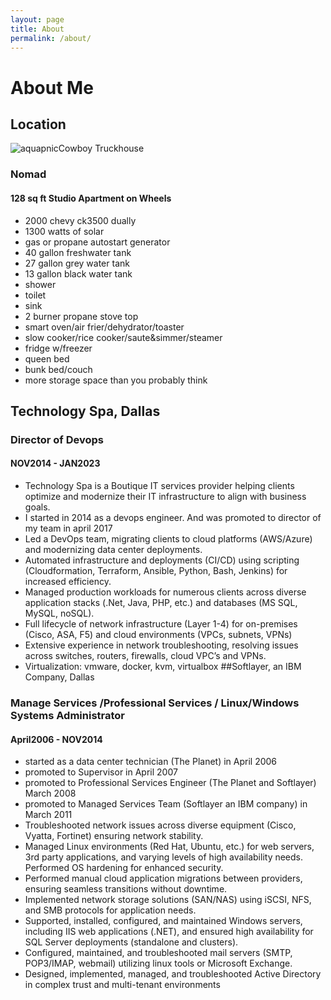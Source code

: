 ```yaml
---
layout: page
title: About
permalink: /about/
---
```

# About Me

## Location
![aquapnicCowboy Truckhouse](truckhouse256.jpg)
### Nomad
#### 128 sq ft Studio Apartment on Wheels
- 2000 chevy ck3500 dually
- 1300 watts of solar
- gas or propane autostart generator
- 40 gallon freshwater tank
- 27 gallon grey water tank
- 13 gallon black water tank 
- shower
- toilet
- sink
- 2 burner propane stove top
- smart oven/air frier/dehydrator/toaster
- slow cooker/rice cooker/saute&simmer/steamer
- fridge w/freezer
- queen bed
- bunk bed/couch
- more storage space than you probably think

## Technology Spa, Dallas 
### Director of Devops
#### NOV2014 - JAN2023
- Technology Spa is a Boutique IT services
provider helping clients optimize and
modernize their IT infrastructure to align
with business goals.
- I started in 2014 as a devops engineer. And
was promoted to director of my team in april
2017
- Led a DevOps team, migrating clients to
cloud platforms (AWS/Azure) and
modernizing data center deployments.
- Automated infrastructure and deployments
(CI/CD) using scripting (Cloudformation,
Terraform, Ansible, Python, Bash, Jenkins)
for increased efficiency.
- Managed production workloads for
numerous clients across diverse application
stacks (.Net, Java, PHP, etc.) and
databases (MS SQL, MySQL, noSQL).
- Full lifecycle of network infrastructure (Layer
1-4) for on-premises (Cisco, ASA, F5) and
cloud environments (VPCs, subnets, VPNs)
- Extensive experience in network
troubleshooting, resolving issues across
switches, routers, firewalls, cloud VPC’s and
VPNs.
- Virtualization: vmware, docker, kvm,
virtualbox
##Softlayer, an IBM Company, Dallas 
### Manage Services /Professional Services / Linux/Windows Systems Administrator
#### April2006 - NOV2014
- started as a data center technician (The
Planet) in April 2006
- promoted to Supervisor in April 2007
- promoted to Professional Services Engineer
(The Planet and Softlayer) March 2008
- promoted to Managed Services Team
(Softlayer an IBM company) in March 2011
- Troubleshooted network issues across
diverse equipment (Cisco, Vyatta, Fortinet)
ensuring network stability.
- Managed Linux environments (Red Hat,
Ubuntu, etc.) for web servers, 3rd party
applications, and varying levels of high
availability needs. Performed OS hardening
for enhanced security.
- Performed manual cloud application
migrations between providers, ensuring
seamless transitions without downtime.
- Implemented network storage solutions
(SAN/NAS) using iSCSI, NFS, and SMB
protocols for application needs.
- Supported, installed, configured, and
maintained Windows servers, including
IIS web applications (.NET), and
ensured high availability for SQL Server
deployments (standalone and clusters).
- Configured, maintained, and troubleshooted
mail servers (SMTP, POP3/IMAP, webmail)
utilizing linux tools or Microsoft Exchange.
- Designed, implemented, managed, and
troubleshooted Active Directory in
complex trust and multi-tenant
environments
